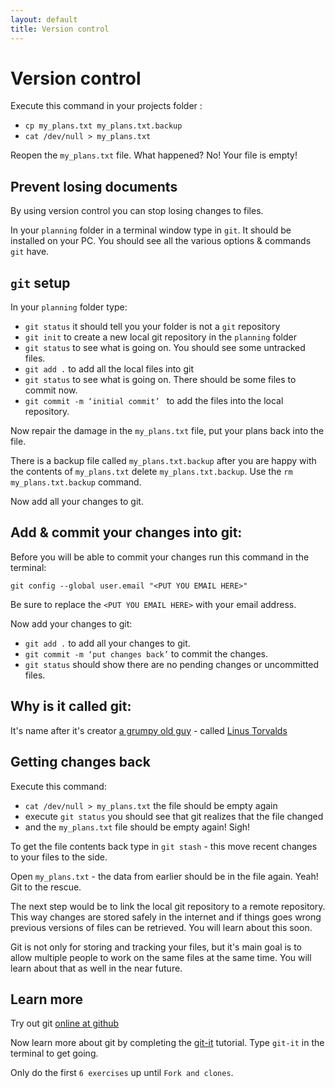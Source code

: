 ```yaml
---
layout: default
title: Version control
---
```


# Version control

Execute this command in your projects folder :

* `cp my_plans.txt my_plans.txt.backup`
* `cat /dev/null > my_plans.txt`

Reopen the `my_plans.txt` file. What happened? No! Your file is empty!

## Prevent losing documents

By using version control you can stop losing changes to files.

In your `planning` folder in a terminal window type in `git`. It should be installed on your PC. You should see all the various options & commands `git` have.

## `git` setup

In your `planning` folder type:

* `git status` it should tell you your folder is not a `git` repository
* `git init` to create a new local git repository in the `planning` folder
* `git status` to see what is going on. You should see some untracked files.
* `git add .` to add all the local files into git
* `git status` to see what is going on. There should be some files to commit now.
* `git commit -m ‘initial commit’ ` to add the files into the local repository.

Now repair the damage in the `my_plans.txt` file, put your plans back into the file.

There is a backup file called `my_plans.txt.backup` after you are happy with the contents of `my_plans.txt` delete `my_plans.txt.backup`. Use the `rm my_plans.txt.backup` command.

Now add all your changes to git.

## Add & commit your changes into git:

Before you will be able to commit your changes run this command in the terminal:

 `git config --global user.email "<PUT YOU EMAIL HERE>"`

Be sure to replace the `<PUT YOU EMAIL HERE>` with your email address.

Now add your changes to git:

* `git add .` to add all your changes to git.
* `git commit -m ‘put changes back’` to commit the changes.
* `git status` should show there are no pending changes or uncommitted files.

## Why is it called git:

It's name after it's creator [a grumpy old guy](https://www.quora.com/How-did-Git-get-its-name) - called [Linus Torvalds](https://en.wikipedia.org/wiki/Linus_Torvalds)

## Getting changes back

Execute this command:

* `cat /dev/null > my_plans.txt` the file should be empty again
* execute `git status` you should see that git realizes that the file changed
* and the `my_plans.txt` file should be empty again! Sigh!

To get the file contents back type in `git stash` - this move recent changes to your files to the side.

Open `my_plans.txt` - the data from earlier should be in the file again. Yeah! Git to the rescue.

The next step would be to link the local git repository to a remote repository. This way changes are stored safely in the internet and if things goes wrong previous versions of files can be retrieved. You will learn about this soon.

Git is not only for storing and tracking your files, but it's main goal is to allow multiple people to work on the same files at the same time. You will learn about that as well in the near future.

## Learn more

Try out git [online at github](http://try.github.com)

Now learn more about git by completing the [git-it](http://jlord.us/git-it/) tutorial. Type `git-it` in the terminal to get going.

Only do the first `6 exercises` up until `Fork and clones`.
